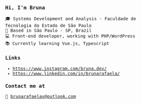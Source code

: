 
<samp>

###  Hi, I'm Bruna 

🎓 Systems Development and Analysis - Faculdade de Tecnologia do Estado de São Paulo <br />
📍 Based in São Paulo - SP, Brazil <br />
💻 Front-end developer, working with PHP/WordPress<br />
📚 Currently learning Vue.js, Typescript <br />

### Links 

- https://www.instagram.com/bruna.dev/ <br />
- https://www.linkedin.com/in/brunarafaela/ <br />


### Contact me at

📧 brunarafaelav@outlook.com
</samp>
